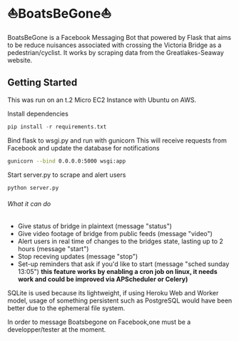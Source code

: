 <h1>⛵BoatsBeGone⛵</h1>

BoatsBeGone is a Facebook Messaging Bot that powered by Flask that aims to be reduce nuisances associated with crossing the Victoria Bridge as a pedestrian/cyclist. It works by scraping data from the Greatlakes-Seaway website. 
<h2>Getting Started</h2 

This was run on an t.2 Micro EC2 Instance with Ubuntu on AWS.

Install dependencies
```python
pip install -r requirements.txt
```
Bind flask to wsgi.py and run with gunicorn
This will receive requests from Facebook and update the database for notifications
```bash
gunicorn --bind 0.0.0.0:5000 wsgi:app
```

Start server.py to scrape and alert users
```python
python server.py
```
<h6>What it can do</h6>
<ul>
    <li>Give status of bridge in plaintext (message "status")</li>
    <li>Give video footage of bridge from public feeds (message "video")</li>
    <li>Alert users in real time of changes to the bridges state, lasting up to 2 hours (message "start")</li>
    <li>Stop receving updates (message "stop")</li>
    <li>Set-up reminders that ask if you'd like to start (message "sched sunday 13:05") <b>this feature works by enabling a cron job on linux, it needs work and could be improved via APScheduler or Celery)</b></li>
</ul>

SQLite is used because its lightweight, if using Heroku Web and Worker model, usage of something persistent such as PostgreSQL would have been better due to the ephemeral file system. 

In order to message Boatsbegone on Facebook,one must be a developper/tester at the moment.


